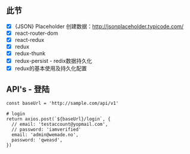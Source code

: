 ## 此节

* [X] {JSON} Placeholder 创建数据：http://jsonplaceholder.typicode.com/
* [X] react-router-dom
* [X] react-redux
* [X] redux
* [X] redux-thunk
* [X] redux-persist - redix数据持久化
* [X] redux的基本使用及持久化配置

## API's - 登陆

```
const baseUrl = 'http://sample.com/api/v1'
```

```
# login
return axios.post(`${baseUrl}/login`, {
  // email: 'testaccount@yopmail.com',
  // password: 'iamverified'
  email: 'admin@wemade.no',
  password: 'qweasd',
})
```
